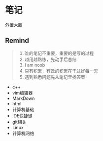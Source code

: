 # 笔记

外置大脑

## Remind

> 1. 谁的笔记不重要，重要的是写的过程
> 2. 越用越熟练，先动手后总结
> 3. I am noob
> 4. 只有积累，有效的积累在于过好每一天
> 5. 遇到熟悉问题先从笔记里找答案

- c++
- vim编辑器
- MarkDown
- html
- 计算机基础
- IDE快捷键
- git相关  
- Linux
- 计算机网络
